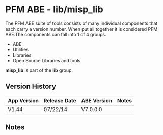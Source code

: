 # PFM ABE - lib/misp_lib

The PFM ABE suite of tools consists of many individual components that each carry a version number.  When put all together it is considered PFM ABE.The components can fall into 1 of 4 groups.
- ABE
- Utilities
- Libraries
- Open Source Libraries and tools

**misp_lib** is part of the **lib** group.

## Version History

|App Version|Release Date|ABE Version|Notes|
|-------|------------|-----|---|
|V1.44|07/22/14|V7.0.0.0|  |

## Notes
